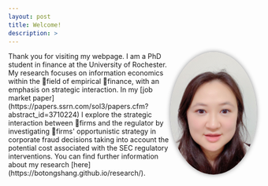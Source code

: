 ```yaml
---
layout: post
title: Welcome!
description: >
---
```

<img align="right" height="250" src="files/picture.jpg" style="box-shadow: 0px 0px 10px #888; border-radius:50%;">
Thank you for visiting my webpage. I am a PhD student in finance at the University of Rochester. My research focuses on information economics within the field of empirical finance, with an emphasis on strategic interaction.  In my [job market paper](https://papers.ssrn.com/sol3/papers.cfm?abstract_id=3710224) I explore the strategic interaction between firms and the regulator by investigating firms' opportunistic strategy in corporate fraud decisions taking into account the potential cost associated with the SEC regulatory interventions. You can find further information about my research [here](https://botongshang.github.io/research/).